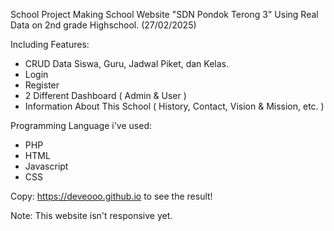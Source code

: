 School Project Making School Website "SDN Pondok Terong 3" Using Real Data on 2nd grade Highschool. (27/02/2025)

Including Features:
 - CRUD Data Siswa, Guru, Jadwal Piket, dan Kelas.
 - Login 
 - Register
 - 2 Different Dashboard ( Admin & User )
 - Information About This School ( History, Contact, Vision & Mission, etc. )

 Programming Language i've used: 
 - PHP
 - HTML
 - Javascript
 - CSS

Copy: https://deveooo.github.io to see the result! 

Note: This website isn't responsive yet.
